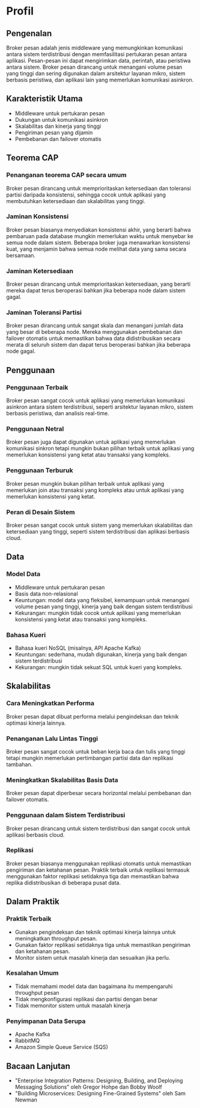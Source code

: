 # Profil

## **Pengenalan**

Broker pesan adalah jenis middleware yang memungkinkan komunikasi antara sistem terdistribusi dengan memfasilitasi pertukaran pesan antara aplikasi. Pesan-pesan ini dapat mengirimkan data, perintah, atau peristiwa antara sistem. Broker pesan dirancang untuk menangani volume pesan yang tinggi dan sering digunakan dalam arsitektur layanan mikro, sistem berbasis peristiwa, dan aplikasi lain yang memerlukan komunikasi asinkron.

## **Karakteristik Utama**

- Middleware untuk pertukaran pesan
- Dukungan untuk komunikasi asinkron
- Skalabilitas dan kinerja yang tinggi
- Pengiriman pesan yang dijamin
- Pembebanan dan failover otomatis

## **Teorema CAP**

### **Penanganan teorema CAP secara umum**

Broker pesan dirancang untuk memprioritaskan ketersediaan dan toleransi partisi daripada konsistensi, sehingga cocok untuk aplikasi yang membutuhkan ketersediaan dan skalabilitas yang tinggi.

### **Jaminan Konsistensi**

Broker pesan biasanya menyediakan konsistensi akhir, yang berarti bahwa pembaruan pada database mungkin memerlukan waktu untuk menyebar ke semua node dalam sistem. Beberapa broker juga menawarkan konsistensi kuat, yang menjamin bahwa semua node melihat data yang sama secara bersamaan.

### **Jaminan Ketersediaan**

Broker pesan dirancang untuk memprioritaskan ketersediaan, yang berarti mereka dapat terus beroperasi bahkan jika beberapa node dalam sistem gagal.

### **Jaminan Toleransi Partisi**

Broker pesan dirancang untuk sangat skala dan menangani jumlah data yang besar di beberapa node. Mereka menggunakan pembebanan dan failover otomatis untuk memastikan bahwa data didistribusikan secara merata di seluruh sistem dan dapat terus beroperasi bahkan jika beberapa node gagal.

## **Penggunaan**

### **Penggunaan Terbaik**

Broker pesan sangat cocok untuk aplikasi yang memerlukan komunikasi asinkron antara sistem terdistribusi, seperti arsitektur layanan mikro, sistem berbasis peristiwa, dan analisis real-time.

### **Penggunaan Netral**

Broker pesan juga dapat digunakan untuk aplikasi yang memerlukan komunikasi sinkron tetapi mungkin bukan pilihan terbaik untuk aplikasi yang memerlukan konsistensi yang ketat atau transaksi yang kompleks.

### **Penggunaan Terburuk**

Broker pesan mungkin bukan pilihan terbaik untuk aplikasi yang memerlukan join atau transaksi yang kompleks atau untuk aplikasi yang memerlukan konsistensi yang ketat.

### **Peran di Desain Sistem**

Broker pesan sangat cocok untuk sistem yang memerlukan skalabilitas dan ketersediaan yang tinggi, seperti sistem terdistribusi dan aplikasi berbasis cloud.

## Data

### **Model Data**

- Middleware untuk pertukaran pesan
- Basis data non-relasional
- Keuntungan: model data yang fleksibel, kemampuan untuk menangani volume pesan yang tinggi, kinerja yang baik dengan sistem terdistribusi
- Kekurangan: mungkin tidak cocok untuk aplikasi yang memerlukan konsistensi yang ketat atau transaksi yang kompleks.

### **Bahasa Kueri**

- Bahasa kueri NoSQL (misalnya, API Apache Kafka)
- Keuntungan: sederhana, mudah digunakan, kinerja yang baik dengan sistem terdistribusi
- Kekurangan: mungkin tidak sekuat SQL untuk kueri yang kompleks.

## **Skalabilitas**

### **Cara Meningkatkan Performa**

Broker pesan dapat dibuat performa melalui pengindeksan dan teknik optimasi kinerja lainnya.

### **Penanganan Lalu Lintas Tinggi**

Broker pesan sangat cocok untuk beban kerja baca dan tulis yang tinggi tetapi mungkin memerlukan pertimbangan partisi data dan replikasi tambahan.

### Meningkatkan Skalabilitas Basis Data

Broker pesan dapat diperbesar secara horizontal melalui pembebanan dan failover otomatis.

### **Penggunaan dalam Sistem Terdistribusi**

Broker pesan dirancang untuk sistem terdistribusi dan sangat cocok untuk aplikasi berbasis cloud.

### **Replikasi**

Broker pesan biasanya menggunakan replikasi otomatis untuk memastikan pengiriman dan ketahanan pesan. Praktik terbaik untuk replikasi termasuk menggunakan faktor replikasi setidaknya tiga dan memastikan bahwa replika didistribusikan di beberapa pusat data.

## Dalam Praktik

### Praktik Terbaik

- Gunakan pengindeksan dan teknik optimasi kinerja lainnya untuk meningkatkan throughput pesan.
- Gunakan faktor replikasi setidaknya tiga untuk memastikan pengiriman dan ketahanan pesan.
- Monitor sistem untuk masalah kinerja dan sesuaikan jika perlu.

### Kesalahan Umum

- Tidak memahami model data dan bagaimana itu mempengaruhi throughput pesan
- Tidak mengkonfigurasi replikasi dan partisi dengan benar
- Tidak memonitor sistem untuk masalah kinerja

### Penyimpanan Data Serupa

- Apache Kafka
- RabbitMQ
- Amazon Simple Queue Service (SQS)

## Bacaan Lanjutan

- "Enterprise Integration Patterns: Designing, Building, and Deploying Messaging Solutions" oleh Gregor Hohpe dan Bobby Woolf
- "Building Microservices: Designing Fine-Grained Systems" oleh Sam Newman
